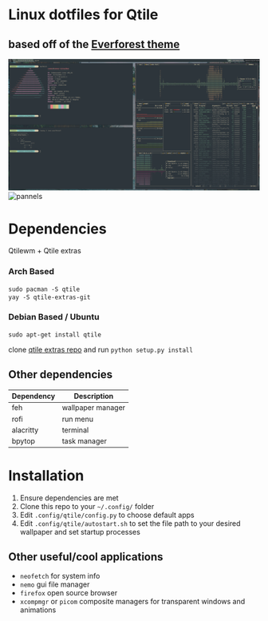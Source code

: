 # Linux dotfiles for Qtile
based off of the [Everforest theme](https://github.com/sainnhe/everforest)
---
![pannels](screenshots/panels.png)
![pannels](screenshots/rofi.png)

# Dependencies
Qtilewm + Qtile extras

### Arch Based
```
sudo pacman -S qtile
yay -S qtile-extras-git
```
### Debian Based / Ubuntu
```
sudo apt-get install qtile
```
clone [qtile extras repo](https://github.com/elParaguayo/qtile-extras) and run `python setup.py install`

## Other dependencies
| **Dependency** | **Description**   |
|----------------|-------------------|
| feh            | wallpaper manager |
| rofi           | run menu          |
| alacritty      | terminal          |
| bpytop         | task manager      |

# Installation
1. Ensure dependencies are met
2. Clone this repo to your `~/.config/` folder
3. Edit `.config/qtile/config.py` to choose default apps
4. Edit `.config/qtile/autostart.sh` to set the file path to your desired wallpaper and set startup processes

## Other useful/cool applications
- `neofetch` for system info
- `nemo` gui file manager
- `firefox` open source browser
- `xcompmgr` or `picom` composite managers for transparent windows and animations
